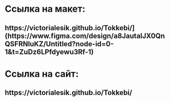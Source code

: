 <h1>Ссылка на макет:
	<h2>https://victorialesik.github.io/Tokkebi/](https://www.figma.com/design/a8JautaIJX0QnQSFRNIuKZ/Untitled?node-id=0-1&t=ZuDz6LPfdyewu3Rf-1)

<h1>Ссылка на сайт:
		<h2> https://victorialesik.github.io/Tokkebi/
